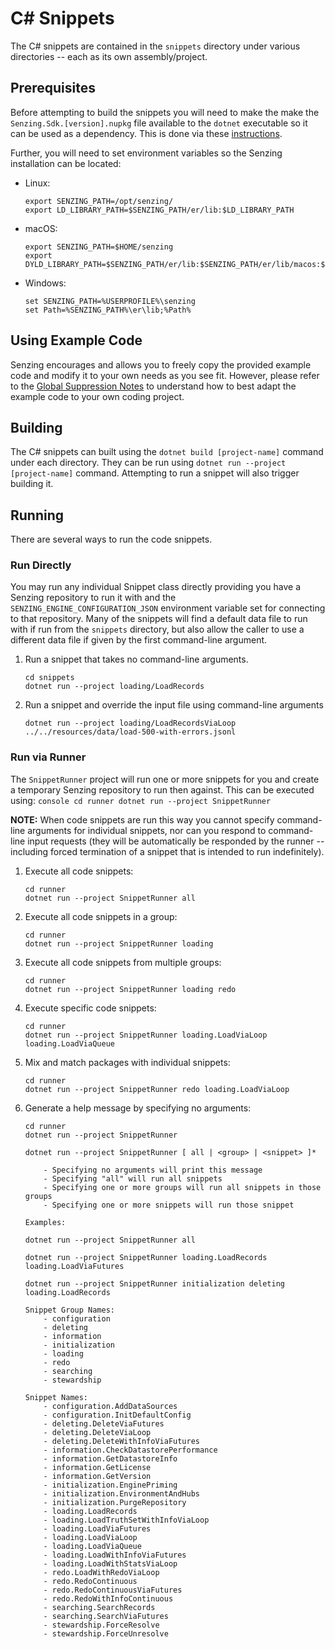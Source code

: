 # C# Snippets

The C# snippets are contained in the `snippets` directory under various
directories -- each as its own assembly/project.

## Prerequisites

Before attempting to build the snippets you will need to make the make the
`Senzing.Sdk.[version].nupkg` file available to the `dotnet` executable so
it can be used as a dependency.  This is done via these [instructions](https://github.com/senzing-garage/sz-sdk-csharp/blob/main/README.md#Usage).

Further, you will need to set environment variables so the Senzing installation can be located:

- Linux:

    ```console
    export SENZING_PATH=/opt/senzing/
    export LD_LIBRARY_PATH=$SENZING_PATH/er/lib:$LD_LIBRARY_PATH
    ```

- macOS:

    ```console
    export SENZING_PATH=$HOME/senzing
    export DYLD_LIBRARY_PATH=$SENZING_PATH/er/lib:$SENZING_PATH/er/lib/macos:$DYLD_LIBRARY_PATH
    ```

- Windows:

    ```console
    set SENZING_PATH=%USERPROFILE%\senzing
    set Path=%SENZING_PATH%\er\lib;%Path%
    ```

## Using Example Code

Senzing encourages and allows you to freely copy the provided example code and modify it to your own needs as you
see fit.  However, please refer to the [Global Suppression Notes] to understand how to best adapt the example code
to your own coding project.

## Building

The C# snippets can built using the `dotnet build [project-name]` command under each directory.  They can be run using `dotnet run --project [project-name]` command.  Attempting to run a snippet will also trigger building it.

## Running

There are several ways to run the code snippets.

### Run Directly

You may run any individual Snippet class directly providing you have a Senzing repository to run it with and the `SENZING_ENGINE_CONFIGURATION_JSON` environment variable set for connecting to that repository.  Many of the snippets will find a default data file to run with if run from the `snippets` directory, but also allow the caller to use a different data file if given by the first command-line argument.

1. Run a snippet that takes no command-line arguments.

    ```console
    cd snippets
    dotnet run --project loading/LoadRecords
    ```

2. Run a snippet and override the input file using command-line arguments

    ```console
    dotnet run --project loading/LoadRecordsViaLoop ../../resources/data/load-500-with-errors.jsonl
    ```

### Run via Runner

The `SnippetRunner` project will run one or more snippets for you and create a temporary Senzing repository to run then against.  This can be executed using:
    ```console
    cd runner
    dotnet run --project SnippetRunner
    ```

**NOTE:** When code snippets are run this way you cannot specify command-line arguments for individual snippets, nor can you respond to command-line input requests (they will be automatically be responded by the runner -- including forced termination of a snippet that is intended to run indefinitely).

1. Execute all code snippets:

    ```console
    cd runner
    dotnet run --project SnippetRunner all
    ```

2. Execute all code snippets in a group:

    ```console
    cd runner
    dotnet run --project SnippetRunner loading
    ```

3. Execute all code snippets from multiple groups:

    ```console
    cd runner
    dotnet run --project SnippetRunner loading redo
    ```

4. Execute specific code snippets:

    ```console
    cd runner
    dotnet run --project SnippetRunner loading.LoadViaLoop loading.LoadViaQueue
    ```

5. Mix and match packages with individual snippets:

    ```console
    cd runner
    dotnet run --project SnippetRunner redo loading.LoadViaLoop
    ```

6. Generate a help message by specifying no arguments:

    ```console
    cd runner
    dotnet run --project SnippetRunner

    dotnet run --project SnippetRunner [ all | <group> | <snippet> ]*

        - Specifying no arguments will print this message
        - Specifying "all" will run all snippets
        - Specifying one or more groups will run all snippets in those groups
        - Specifying one or more snippets will run those snippet

    Examples:

    dotnet run --project SnippetRunner all

    dotnet run --project SnippetRunner loading.LoadRecords loading.LoadViaFutures

    dotnet run --project SnippetRunner initialization deleting loading.LoadRecords

    Snippet Group Names:
        - configuration
        - deleting
        - information
        - initialization
        - loading
        - redo
        - searching
        - stewardship

    Snippet Names:
        - configuration.AddDataSources
        - configuration.InitDefaultConfig
        - deleting.DeleteViaFutures
        - deleting.DeleteViaLoop
        - deleting.DeleteWithInfoViaFutures
        - information.CheckDatastorePerformance
        - information.GetDatastoreInfo
        - information.GetLicense
        - information.GetVersion
        - initialization.EnginePriming
        - initialization.EnvironmentAndHubs
        - initialization.PurgeRepository
        - loading.LoadRecords
        - loading.LoadTruthSetWithInfoViaLoop
        - loading.LoadViaFutures
        - loading.LoadViaLoop
        - loading.LoadViaQueue
        - loading.LoadWithInfoViaFutures
        - loading.LoadWithStatsViaLoop
        - redo.LoadWithRedoViaLoop
        - redo.RedoContinuous
        - redo.RedoContinuousViaFutures
        - redo.RedoWithInfoContinuous
        - searching.SearchRecords
        - searching.SearchViaFutures
        - stewardship.ForceResolve
        - stewardship.ForceUnresolve
    ```

[Global Suppression Notes]: GlobalSuppressions.md